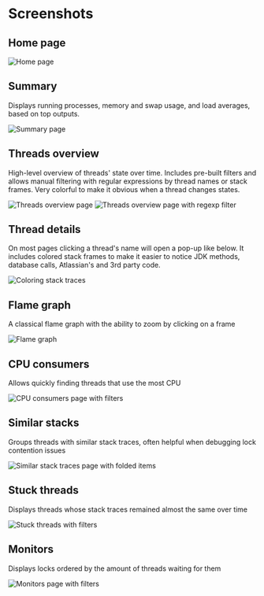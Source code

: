 # Screenshots

## Home page
![Home page](e2e/main-page.spec.tsx-snapshots/main-page-loads-1-boring-example---safari---1680x1050-darwin.png)

## Summary
Displays running processes, memory and swap usage, and load averages, based on top outputs.

![Summary page](e2e/main-page.spec.tsx-snapshots/main-page-redirects-after-uploading-files-1-boring-example---safari---1680x1050-darwin.png)

## Threads overview
High-level overview of threads' state over time. Includes pre-built filters and allows manual filtering with regular expressions by thread names or stack frames. Very colorful to make it obvious when a thread changes states.

![Threads overview page](e2e/threads-overview.spec.tsx-snapshots/Threads-overview-loads-1-boring-example---safari---1680x1050-darwin.png)
![Threads overview page with regexp filter](e2e/threads-overview.spec.tsx-snapshots/Threads-overview-has-working-RegExp-thread-name-filter-1-boring-example---safari---1680x1050-darwin.png)

## Thread details
On most pages clicking a thread's name will open a pop-up like below. It includes colored stack frames to make it easier to notice JDK methods, database calls, Atlassian's and 3rd party code.

![Coloring stack traces](e2e/stuck-threads.spec.tsx-snapshots/Stuck-threads-opens-thread-details-1-boring-example---safari---1680x1050-darwin.png)

## Flame graph
A classical flame graph with the ability to zoom by clicking on a frame

![Flame graph](e2e/flame-graph.spec.tsx-snapshots/Flame-graph-loads-1-boring-example---safari---1680x1050-darwin.png)

## CPU consumers
Allows quickly finding threads that use the most CPU

![CPU consumers page with filters](e2e/cpu-consumers.spec.tsx-snapshots/CPU-consumers-has-working-filters-1-boring-example---safari---1680x1050-darwin.png)

## Similar stacks
Groups threads with similar stack traces, often helpful when debugging lock contention issues

![Similar stack traces page with folded items](e2e/similar-stacks.spec.tsx-snapshots/Similar-stacks-can-fold-sections-1-boring-example---safari---1680x1050-darwin.png)

## Stuck threads
Displays threads whose stack traces remained almost the same over time

![Stuck threads with filters](e2e/stuck-threads.spec.tsx-snapshots/Stuck-threads-has-working-filters-1-boring-example---safari---1680x1050-darwin.png)

## Monitors
Displays locks ordered by the amount of threads waiting for them

![Monitors page with filters](e2e/monitors.spec.tsx-snapshots/Monitors-has-working-filters-1-boring-example---safari---1680x1050-darwin.png)
